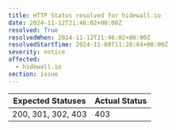 ```yaml
---
title: HTTP Status resolved for hidewall.io
date: 2024-11-12T21:46:02+00:00Z
resolved: True
resolvedWhen: 2024-11-12T21:46:02+00:00Z
resolvedStartTime: 2024-11-08T11:28:04+00:00Z
severity: notice
affected:
  - hidewall.io
section: issue
---
```


| Expected Statuses | Actual Status  |
|-------------------|----------------|
| 200, 301, 302, 403 | 403 |
